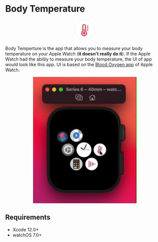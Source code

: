 # Body Temperature

<p align="center">
  <img src="materials/BodyTemperatureIcon.png" height=64 />
</p>

Body Temperture is the app that allows you to measure your body temperature on your Apple Watch (**it doesn't really do it**). If the Apple Watch had the abilliy to measure your body temperature, the UI of app would look like this app. UI is based on the [Blood Oxygen app](https://support.apple.com/en-us/HT211027) of Apple Watch.

<p align="center">
  <img src="materials/BodyTemperature.gif" height=400 />
</p>

## Requirements
- Xcode 12.0+
- watchOS 7.0+
